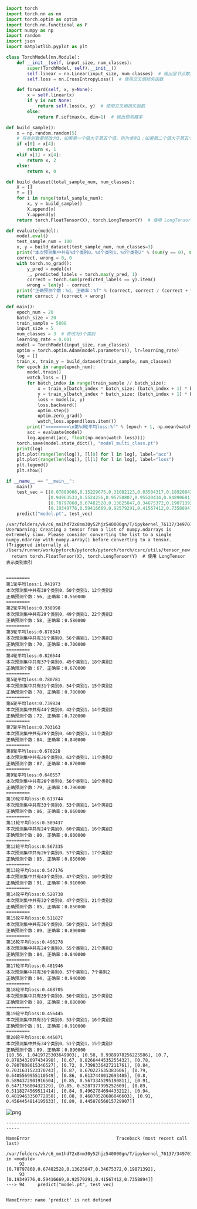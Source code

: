 ```python
import torch
import torch.nn as nn
import torch.optim as optim
import torch.nn.functional as F
import numpy as np
import random
import json
import matplotlib.pyplot as plt

class TorchModel(nn.Module):
    def __init__(self, input_size, num_classes):
        super(TorchModel, self).__init__()
        self.linear = nn.Linear(input_size, num_classes)  # 输出层节点数量为类别数
        self.loss = nn.CrossEntropyLoss()  # 使用交叉熵损失函数

    def forward(self, x, y=None):
        x = self.linear(x)
        if y is not None:
            return self.loss(x, y)  # 使用交叉熵损失函数
        else:
            return F.softmax(x, dim=1)  # 输出预测概率

def build_sample():
    x = np.random.random(5)
    # 将类别数量修改为3，如果第一个值大于第五个值，则为类别1；如果第二个值大于第五个值，则为类别2；其他为类别0
    if x[0] > x[4]:
        return x, 1
    elif x[1] > x[4]:
        return x, 2
    else:
        return x, 0

def build_dataset(total_sample_num, num_classes):
    X = []
    Y = []
    for i in range(total_sample_num):
        x, y = build_sample()
        X.append(x)
        Y.append(y)
    return torch.FloatTensor(X), torch.LongTensor(Y)  # 使用 LongTensor 表示类别索引

def evaluate(model):
    model.eval()
    test_sample_num = 100
    x, y = build_dataset(test_sample_num, num_classes=3)
    print("本次预测集中共有%d个类别0，%d个类别1，%d个类别2" % (sum(y == 0), sum(y == 1), sum(y == 2)))
    correct, wrong = 0, 0
    with torch.no_grad():
        y_pred = model(x)
        _, predicted_labels = torch.max(y_pred, 1)
        correct = torch.sum(predicted_labels == y).item()
        wrong = len(y) - correct
    print("正确预测个数：%d, 正确率：%f" % (correct, correct / (correct + wrong)))
    return correct / (correct + wrong)

def main():
    epoch_num = 20
    batch_size = 20
    train_sample = 5000
    input_size = 5
    num_classes = 3  # 修改为3个类别
    learning_rate = 0.001
    model = TorchModel(input_size, num_classes)
    optim = torch.optim.Adam(model.parameters(), lr=learning_rate)
    log = []
    train_x, train_y = build_dataset(train_sample, num_classes)
    for epoch in range(epoch_num):
        model.train()
        watch_loss = []
        for batch_index in range(train_sample // batch_size):
            x = train_x[batch_index * batch_size: (batch_index + 1) * batch_size]
            y = train_y[batch_index * batch_size: (batch_index + 1) * batch_size]
            loss = model(x, y)
            loss.backward()
            optim.step()
            optim.zero_grad()
            watch_loss.append(loss.item())
        print("=========\n第%d轮平均loss:%f" % (epoch + 1, np.mean(watch_loss)))
        acc = evaluate(model)
        log.append([acc, float(np.mean(watch_loss))])
    torch.save(model.state_dict(), "model_multi_class.pt")
    print(log)
    plt.plot(range(len(log)), [l[0] for l in log], label="acc")
    plt.plot(range(len(log)), [l[1] for l in log], label="loss")
    plt.legend()
    plt.show()

if __name__ == "__main__":
    main()
    test_vec = [[0.07889086,0.15229675,0.31082123,0.03504317,0.18920843],
                [0.94963533,0.5524256,0.95758807,0.95520434,0.84890681],
                [0.78797868,0.67482528,0.13625847,0.34675372,0.19871392],
                [0.19349776,0.59416669,0.92579291,0.41567412,0.7358894]]
    predict("model.pt", test_vec)
```

    /var/folders/vk/c6_mn1hd72x8nm30y52hjz540000gn/T/ipykernel_76137/3497016100.py:40: UserWarning: Creating a tensor from a list of numpy.ndarrays is extremely slow. Please consider converting the list to a single numpy.ndarray with numpy.array() before converting to a tensor. (Triggered internally at /Users/runner/work/pytorch/pytorch/pytorch/torch/csrc/utils/tensor_new.cpp:264.)
      return torch.FloatTensor(X), torch.LongTensor(Y)  # 使用 LongTensor 表示类别索引


    =========
    第1轮平均loss:1.041973
    本次预测集中共有38个类别0，50个类别1，12个类别2
    正确预测个数：56, 正确率：0.560000
    =========
    第2轮平均loss:0.938998
    本次预测集中共有29个类别0，49个类别1，22个类别2
    正确预测个数：58, 正确率：0.580000
    =========
    第3轮平均loss:0.878343
    本次预测集中共有31个类别0，56个类别1，13个类别2
    正确预测个数：70, 正确率：0.700000
    =========
    第4轮平均loss:0.826644
    本次预测集中共有37个类别0，45个类别1，18个类别2
    正确预测个数：67, 正确率：0.670000
    =========
    第5轮平均loss:0.780781
    本次预测集中共有31个类别0，54个类别1，15个类别2
    正确预测个数：78, 正确率：0.780000
    =========
    第6轮平均loss:0.739834
    本次预测集中共有44个类别0，42个类别1，14个类别2
    正确预测个数：72, 正确率：0.720000
    =========
    第7轮平均loss:0.703163
    本次预测集中共有29个类别0，60个类别1，11个类别2
    正确预测个数：84, 正确率：0.840000
    =========
    第8轮平均loss:0.670228
    本次预测集中共有26个类别0，63个类别1，11个类别2
    正确预测个数：87, 正确率：0.870000
    =========
    第9轮平均loss:0.640557
    本次预测集中共有26个类别0，56个类别1，18个类别2
    正确预测个数：79, 正确率：0.790000
    =========
    第10轮平均loss:0.613744
    本次预测集中共有33个类别0，53个类别1，14个类别2
    正确预测个数：86, 正确率：0.860000
    =========
    第11轮平均loss:0.589437
    本次预测集中共有24个类别0，60个类别1，16个类别2
    正确预测个数：80, 正确率：0.800000
    =========
    第12轮平均loss:0.567335
    本次预测集中共有26个类别0，57个类别1，17个类别2
    正确预测个数：85, 正确率：0.850000
    =========
    第13轮平均loss:0.547176
    本次预测集中共有43个类别0，47个类别1，10个类别2
    正确预测个数：91, 正确率：0.910000
    =========
    第14轮平均loss:0.528738
    本次预测集中共有32个类别0，47个类别1，21个类别2
    正确预测个数：85, 正确率：0.850000
    =========
    第15轮平均loss:0.511827
    本次预测集中共有36个类别0，50个类别1，14个类别2
    正确预测个数：89, 正确率：0.890000
    =========
    第16轮平均loss:0.496278
    本次预测集中共有24个类别0，55个类别1，21个类别2
    正确预测个数：84, 正确率：0.840000
    =========
    第17轮平均loss:0.481946
    本次预测集中共有36个类别0，57个类别1，7个类别2
    正确预测个数：94, 正确率：0.940000
    =========
    第18轮平均loss:0.468705
    本次预测集中共有35个类别0，50个类别1，15个类别2
    正确预测个数：88, 正确率：0.880000
    =========
    第19轮平均loss:0.456445
    本次预测集中共有31个类别0，53个类别1，16个类别2
    正确预测个数：91, 正确率：0.910000
    =========
    第20轮平均loss:0.445071
    本次预测集中共有34个类别0，51个类别1，15个类别2
    正确预测个数：89, 正确率：0.890000
    [[0.56, 1.0419725303649903], [0.58, 0.9389978256225586], [0.7, 0.8783432097434998], [0.67, 0.8266444535255432], [0.78, 0.7807808015346527], [0.72, 0.7398336427211761], [0.84, 0.7031631523370743], [0.87, 0.670227635383606], [0.79, 0.6405569955110549], [0.86, 0.6137440012693405], [0.8, 0.5894372901916504], [0.85, 0.5673345295190811], [0.91, 0.547175880432129], [0.85, 0.5287377995252609], [0.89, 0.5118274569511414], [0.84, 0.4962784694433212], [0.94, 0.4819463350772858], [0.88, 0.46870528686046603], [0.91, 0.4564454814195633], [0.89, 0.44507056015729907]]



    
![png](output_0_2.png)
    



    ---------------------------------------------------------------------------

    NameError                                 Traceback (most recent call last)

    /var/folders/vk/c6_mn1hd72x8nm30y52hjz540000gn/T/ipykernel_76137/3497016100.py in <module>
         92                 [0.78797868,0.67482528,0.13625847,0.34675372,0.19871392],
         93                 [0.19349776,0.59416669,0.92579291,0.41567412,0.7358894]]
    ---> 94     predict("model.pt", test_vec)
    

    NameError: name 'predict' is not defined



```python

```
